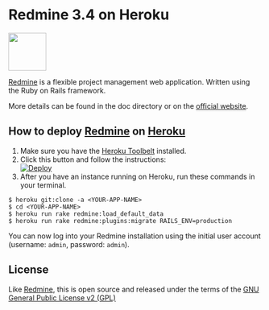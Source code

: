 
# Redmine 3.4 on Heroku

<img src="https://cloud.githubusercontent.com/assets/296432/3865668/0fbd67c8-1fa3-11e4-9d4e-b33353725c60.png" width="75"/>

[Redmine] is a flexible project management web application. Written using the Ruby on Rails framework.

More details can be found in the doc directory or on the [official website](http://www.redmine.org).

## How to deploy [Redmine] on [Heroku]

1. Make sure you have the [Heroku Toolbelt] installed.
2. Click this button and follow the instructions: <BR/> [![Deploy](https://www.herokucdn.com/deploy/button.svg)](https://heroku.com/deploy)
3. After you have an instance running on Heroku, run these commands in your terminal.

```
$ heroku git:clone -a <YOUR-APP-NAME>
$ cd <YOUR-APP-NAME>
$ heroku run rake redmine:load_default_data
$ heroku run rake redmine:plugins:migrate RAILS_ENV=production
```

You can now log into your Redmine installation using the initial user account (username: `admin`,  password: `admin`).

## License

Like [Redmine], this is open source and released under the terms of the [GNU General Public License v2 (GPL)](http://www.gnu.org/licenses/old-licenses/gpl-2.0.html)

[Redmine]: http://www.redmine.org
[Heroku]: https://www.heroku.com
[Heroku Toolbelt]: https://toolbelt.heroku.com
